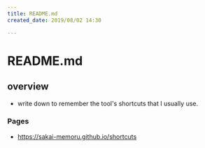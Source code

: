```yaml
---
title: README.md
created_date: 2019/08/02 14:30

---
```

# README.md

## overview

- write down to remember the tool's shortcuts that I usually use.

### Pages

- https://sakai-memoru.github.io/shortcuts



